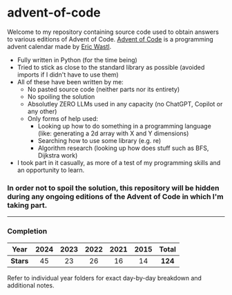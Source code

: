 # advent-of-code

Welcome to my repository containing source code used to obtain answers to various editions of Advent of Code.
[Advent of Code](https://adventofcode.com) is a programming advent calendar made by [Eric Wastl](https://was.tl).

- Fully written in Python (for the time being)
- Tried to stick as close to the standard library as possible (avoided imports if I didn't have to use them)
- All of these have been written by me:
  - No pasted source code (neither parts nor its entirety)
  - No spoiling the solution
  - Absolutley ZERO LLMs used in any capacity (no ChatGPT, Copilot or any other)
  - Only forms of help used: 
    - Looking up how to do something in a programming language (like: generating a 2d array with X and Y dimensions)
    - Searching how to use some library (e.g. re)
    - Algorithm research (looking up how does stuff such as BFS, Dijkstra work)
- I took part in it casually, as more of a test of my programming skills and an opportunity to learn.
### In order not to spoil the solution, this repository will be hidden during any ongoing editions of the Advent of Code in which I'm taking part.
---
### Completion
|**Year**|**2024**|**2023**|**2022**|**2021**|**2015**|Total|
|:------:|:------:|:------:|:------:|:------:|:------:|:------:|
|**Stars**|45|23|26|16|14|**124**|

Refer to individual year folders for exact day-by-day breakdown and additional notes.
